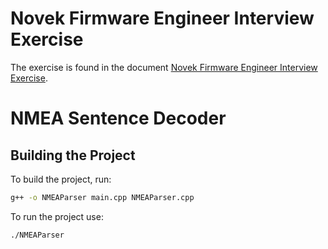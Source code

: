 # Novek Firmware Engineer Interview Exercise
The exercise is found in the document [Novek Firmware Engineer Interview Exercise](https://github.com/rvctech/Novek/blob/main/Novek%20Firmware%20Engineer%20Interview%20Exercise.pdf).
# NMEA Sentence Decoder

## Building the Project

To build the project, run:

```bash
g++ -o NMEAParser main.cpp NMEAParser.cpp

````
To run the project use:

````
./NMEAParser
````
